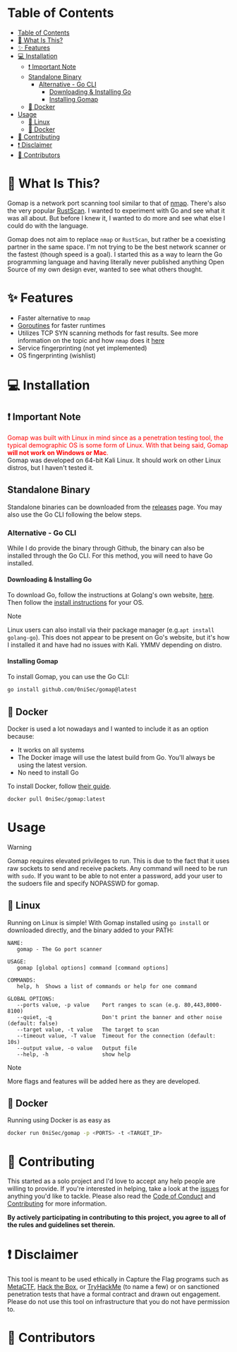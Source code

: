 # Table of Contents

- [Table of Contents](#table-of-contents)
- [:eyes: What Is This?](#eyes-what-is-this)
- [:sparkles: Features](#sparkles-features)
- [:computer: Installation](#computer-installation)
  - [:exclamation: Important Note](#exclamation-important-note)
  - [Standalone Binary](#standalone-binary)
    - [Alternative - Go CLI](#alternative---go-cli)
      - [Downloading \& Installing Go](#downloading--installing-go)
      - [Installing Gomap](#installing-gomap)
  - [:whale: Docker](#whale-docker)
- [Usage](#usage)
  - [:penguin: Linux](#penguin-linux)
  - [:whale: Docker](#whale-docker-1)
- [:handshake: Contributing](#handshake-contributing)
- [:exclamation: Disclaimer](#exclamation-disclaimer)
- [:rocket: Contributors](#rocket-contributors)


# :eyes: What Is This?

Gomap is a network port scanning tool similar to that of [nmap](https://nmap.org). There's also the very popular [RustScan](https://github.com/rustscan/rustscan). I wanted to experiment with Go and see what it was all about. But before I knew it, I wanted to do more and see what else I could do with the language.

Gomap does not aim to replace `nmap` or `RustScan`, but rather be a coexisting partner in the same space. I'm not trying to be the best network scanner or the fastest (though speed is a goal). I started this as a way to learn the Go programming language and having literally never published anything Open Source of my own design ever, wanted to see what others thought.

# :sparkles: Features

- Faster alternative to `nmap`
- [Goroutines](https://go.dev/doc/effective_go#goroutines) for faster runtimes
- Utilizes TCP SYN scanning methods for fast results. See more information on the topic and how `nmap` does it [here]("https://nmap.org/book/synscan.html")
- Service fingerprinting (not yet implemented)
- OS fingerprinting (wishlist)

# :computer: Installation

## :exclamation: Important Note

<font color="red">
Gomap was built with Linux in mind since as a penetration testing tool, the typical demographic OS is some form of Linux. With that being said, Gomap <strong>will not work on Windows or Mac</strong>.
</font>

<br />
Gomap was developed on 64-bit Kali Linux. It should work on other Linux distros, but I haven't tested it.

## Standalone Binary

Standalone binaries can be downloaded from the [releases](https://github.com/0niSec/gomap/releases) page. You may also use the Go CLI following the below steps.

### Alternative - Go CLI

While I do provide the binary through Github, the binary can also be installed through the Go CLI. For this method, you will need to have Go installed.

#### Downloading & Installing Go

To download Go, follow the instructions at Golang's own website, [here](https://go.dev/dl). Then follow the [install instructions](https://go.dev/doc/install) for your OS.

> [!NOTE]
> Linux users can also install via their package manager  (e.g.`apt install golang-go`). This does not appear to be present on Go's website, but it's how I installed it and have had no issues with Kali. YMMV depending on distro.

#### Installing Gomap

To install Gomap, you can use the Go CLI:

```bash
go install github.com/0niSec/gomap@latest
```

## :whale: Docker

Docker is used a lot nowadays and I wanted to include it as an option because:

- It works on all systems
- The Docker image will use the latest build from Go. You'll always be using the latest version.
- No need to install Go

To install Docker, follow [their guide](https://docs.docker.com/engine/install/).

```bash
docker pull 0niSec/gomap:latest
```

# Usage

> [!WARNING]
> Gomap requires elevated privileges to run. This is due to the fact that it uses raw sockets to send and receive packets. Any command will need to be run with `sudo`. If you want to be able to not enter a password, add your user to the sudoers file and specify NOPASSWD for gomap.

## :penguin: Linux

Running on Linux is simple! With Gomap installed using `go install` or downloaded directly, and the binary added to your PATH:

```text
NAME:
   gomap - The Go port scanner

USAGE:
   gomap [global options] command [command options] 

COMMANDS:
   help, h  Shows a list of commands or help for one command

GLOBAL OPTIONS:
   --ports value, -p value    Port ranges to scan (e.g. 80,443,8000-8100)
   --quiet, -q                Don't print the banner and other noise (default: false)
   --target value, -t value   The target to scan
   --timeout value, -T value  Timeout for the connection (default: 10s)
   --output value, -o value   Output file
   --help, -h                 show help
```

> [!NOTE]
> More flags and features will be added here as they are developed.

## :whale: Docker

Running using Docker is as easy as

```bash
docker run 0niSec/gomap -p <PORTS> -t <TARGET_IP>
```

# :handshake: Contributing

This started as a solo project and I'd love to accept any help people are willing to provide. If you're interested in helping, take a look at the [issues](https://github.com/0niSec/gomap/issues) for anything you'd like to tackle. Please also read the [Code of Conduct](CODE_OF_CONDUCT.md) and [Contributing](CONTRIBUTING.md) for more information.

**By actively participating in contributing to this project, you agree to all of the rules and guidelines set therein.**

# :exclamation: Disclaimer

This tool is meant to be used ethically in Capture the Flag programs such as [MetaCTF](https://metactf.com), [Hack the Box](https://app.hackthebox.com), or [TryHackMe](https://tryhackme.com) (to name a few) or on sanctioned penetration tests that have a formal contract and drawn out engagement. Please do not use this tool on infrastructure that you do not have permission to.

# :rocket: Contributors

<!-- ALL-CONTRIBUTORS-LIST:START - Do not remove or modify this section -->
<!-- prettier-ignore-start -->
<!-- markdownlint-disable -->

<!-- markdownlint-restore -->
<!-- prettier-ignore-end -->

<!-- ALL-CONTRIBUTORS-LIST:END -->